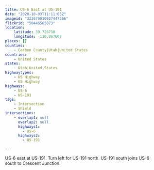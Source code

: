 ```yaml
---
title: US-6 East at US-191
date: "2020-10-03T11:11:03Z"
imageid: "322670010927447366"
flickrid: "50446565073"
location:
    latitude: 39.726718
    longitude: -110.867607
places: []
counties:
    - Carbon County|Utah|United States
countries:
    - United States
states:
    - Utah|United States
highwaytypes:
    - US Highway
    - US Highway
highways:
    - US-6
    - US-191
tags:
    - Intersection
    - Shield
intersections:
    - overlap1: null
      overlap2: null
      highways1:
        - US-6
      highways2:
        - US-191

---
```

US-6 east at US-191.  Turn left for US-191 north.  US-191 south joins US-6 south to Crescent Junction.